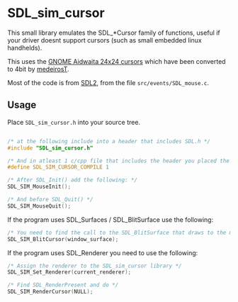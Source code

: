 # SDL_sim_cursor

This small library emulates the SDL_*Cursor family of functions, useful if your driver doesnt support cursors (such as small embedded linux handhelds).

This uses the [GNOME Aidwaita 24x24 cursors](https://github.com/manu-mannattil/adwaita-cursors) which have been converted to 4bit by [medeirosT](https://github.com/medeirosT/adwaita-2bit-cusors).


Most of the code is from [SDL2](https://github.com/libsdl-org/SDL), from the file `src/events/SDL_mouse.c`.


## Usage

Place `SDL_sim_cursor.h` into your source tree.

```C

/* at the following include into a header that includes SDL.h */
#include "SDL_sim_cursor.h"

/* And in atleast 1 c/cpp file that includes the header you placed the above line in, add at the top of the file */
#define SDL_SIM_CURSOR_COMPILE 1

/* After SDL_Init() add the following: */
SDL_SIM_MouseInit();

/* And before SDL_Quit() */
SDL_SIM_MouseQuit();

```

If the program uses SDL_Surfaces / SDL_BlitSurface use the following:

```C
/* You need to find the call to the SDL_BlitSurface that draws to the main window surface, call this to the surface. */
SDL_SIM_BlitCursor(window_surface);

```

If the program uses SDL_Renderer you need to use the following:

```C
/* Assign the renderer to the SDL_sim_cursor library */
SDL_SIM_Set_Renderer(current_renderer);

/* Find SDL_RenderPresent and do */
SDL_SIM_RenderCursor(NULL);

```
